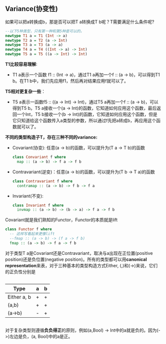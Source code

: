## Variance(协变性)

如果可以把a转换成b，那是否可以把T a转换成T b呢？T需要满足什么条件呢?
```haskell
--以下5种类型，只有第一种和第5种是可以的。
newtype T1 a = T1 (Int -> a)
newtype T2 a = T2 (a -> Int)
newtype T3 a = T3 (a -> a)
newtype T4 a = T4 ((Int -> a) -> Int) 
newtype T5 a = T5 ((a -> Int) -> Int)

```
**T1比较容易理解**: 
- T1 a表示一个函数 f1 :: (Int -> a)，通过T1 a再加一个f :: (a -> b)，可以得到T1 b。在T1 b中，我们先应用f1，然后再对结果应用f就可以了。

**T5相对更复杂一些**：
- T5 a表示一函数f5 :: ((a -> Int) -> Int)，通过T5 a再加一个f :: (a -> b)，可以得到T5 b。T5 a接收一个(a -> Int)的函数，它知道如何应用这个函数，最后返回一个Int，T5 b接收一个(b -> Int)的函数，它知道如何应用这个函数，但是它只知道给这个函数传入a类型的参数，所以通过f先把a转成b，再应用这个函数就可以了。

**不同的类型构造子T，存在三种不同的variance:** 
- Covariant(协变):  任意(a -> b)的函数，可以提升为(T a -> T b)的函数  
    ```haskell
    class Convariant f where
      map :: (a -> b) -> f a -> f b
    ```
- Contravariant(逆变)：任意(a -> b)的函数，可以提升为(T b -> T a)的函数  
    ```haskell
    class Contravariant f where
      contramap :: (a -> b) -> f b -> f a
    ```
- Invariant(不变):  
    ```haskell
    class Invariant f where
      invmap :: (a -> b) -> (b -> a) -> f a -> f b
    ```

Covariant就是我们熟知的Functor，Functor的本质就是lift
```haskell
class Functor f where
  -- 这样写看起来更像lift
  --fmap :: (a -> b) -> (f a -> f b)
  fmap :: (a -> b) -> f a -> f b
```

对于类型T a是Covariant还是Contravariant，取决与a出现在正位置(positive position)还是负位置(negative position)。所有的类型都可以用**canonical representation**来表，对于三种基本的类型构造方式Either, (,)和(->)来说，它们的正负性分别是

<div style="display: flex; justify-content: center;">

|Type|a|b|
|--|--|--|
|Either a, b|+|+|
|(a,b)|+|+|
|(a->b)|-|+|

</div>


对于复杂类型则遵循**负负得正**的原则，例如(a,Bool) -> Int中的a就是负的。因为(->)左边是负，(a, Bool)中的a是正。